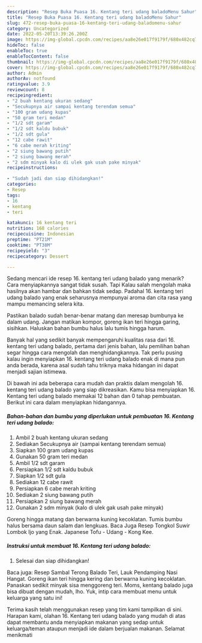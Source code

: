 ```yaml
---
description: "Resep Buka Puasa 16. Kentang teri udang baladoMenu Sahur"
title: "Resep Buka Puasa 16. Kentang teri udang baladoMenu Sahur"
slug: 472-resep-buka-puasa-16-kentang-teri-udang-baladomenu-sahur
category: Uncategorized
date: 2022-05-20T13:39:26.200Z
image: https://img-global.cpcdn.com/recipes/aa8e26e017f9179f/680x482cq70/16-kentang-teri-udang-balado-foto-resep-utama.jpg
hideToc: false
enableToc: true
enableTocContent: false
thumbnail: https://img-global.cpcdn.com/recipes/aa8e26e017f9179f/680x482cq70/16-kentang-teri-udang-balado-foto-resep-utama.jpg
cover: https://img-global.cpcdn.com/recipes/aa8e26e017f9179f/680x482cq70/16-kentang-teri-udang-balado-foto-resep-utama.jpg
author: Admin
authorAv: notfound
ratingvalue: 3.9
reviewcount: 8
recipeingredient:
- "2 buah kentang ukuran sedang"
- "Secukupnya air sampai kentang terendam semua"
- "100 gram udang kupas"
- "50 gram teri medan"
- "1/2 sdt garam"
- "1/2 sdt kaldu bubuk"
- "1/2 sdt gula"
- "12 cabe rawit"
- "6 cabe merah kriting"
- "2 siung bawang putih"
- "2 siung bawang merah"
- "2 sdm minyak kalo di ulek gak usah pake minyak"
recipeinstructions:

- "Sudah jadi dan siap dihidangkan!"
categories:
- Resep
tags:
- 16
- kentang
- teri

katakunci: 16 kentang teri 
nutrition: 168 calories
recipecuisine: Indonesian
preptime: "PT21M"
cooktime: "PT38M"
recipeyield: "3"
recipecategory: Dessert

---
```



Sedang mencari ide resep 16. kentang teri udang balado yang menarik? Cara menyiapkannya sangat tidak susah. Tapi Kalau salah mengolah maka hasilnya akan hambar dan bahkan tidak sedap. Padahal 16. kentang teri udang balado yang enak seharusnya mempunyai aroma dan cita rasa yang mampu memancing selera kita.


Pastikan balado sudah benar-benar matang dan meresap bumbunya ke dalam udang. Jangan matikan kompor, goreng ikan teri hingga garing, sisihkan. Haluskan bahan bumbu halus lalu tumis hingga harum.

Banyak hal yang sedikit banyak mempengaruhi kualitas rasa dari 16. kentang teri udang balado, pertama dari jenis bahan, lalu pemilihan bahan segar hingga cara mengolah dan menghidangkannya. Tak perlu pusing kalau ingin menyiapkan 16. kentang teri udang balado enak di mana pun anda berada, karena asal sudah tahu triknya maka hidangan ini dapat menjadi sajian istimewa.


Di bawah ini ada beberapa cara mudah dan praktis dalam mengolah 16. kentang teri udang balado yang siap dikreasikan. Kamu bisa menyiapkan 16. Kentang teri udang balado memakai 12 bahan dan 0 tahap pembuatan. Berikut ini cara dalam menyiapkan hidangannya.

<!--inarticleads1-->

##### Bahan-bahan dan bumbu yang diperlukan untuk pembuatan 16. Kentang teri udang balado:

1. Ambil 2 buah kentang ukuran sedang
1. Sediakan Secukupnya air (sampai kentang terendam semua)
1. Siapkan 100 gram udang kupas
1. Gunakan 50 gram teri medan
1. Ambil 1/2 sdt garam
1. Persiapkan 1/2 sdt kaldu bubuk
1. Siapkan 1/2 sdt gula
1. Sediakan 12 cabe rawit
1. Persiapkan 6 cabe merah kriting
1. Sediakan 2 siung bawang putih
1. Persiapkan 2 siung bawang merah
1. Gunakan 2 sdm minyak (kalo di ulek gak usah pake minyak)


Goreng hingga matang dan berwarna kuning kecoklatan. Tumis bumbu halus bersama daun salam dan lengkuas. Baca Juga Resep Tongkol Suwir Lombok Ijo yang Enak. Japanese Tofu - Udang - Kong Kee. 

<!--inarticleads2-->

##### Instruksi untuk membuat 16. Kentang teri udang balado:


1. Selesai dan siap dihidangkan!

Baca juga: Resep Sambal Terong Balado Teri, Lauk Pendamping Nasi Hangat. Goreng ikan teri hingga kering dan berwarna kuning kecoklatan. Panaskan sedikit minyak sisa menggoreng teri. Moms, kentang balado juga bisa dibuat dengan mudah, lho. Yuk, intip cara membuat menu untuk keluarga yang satu ini! 

Terima kasih telah menggunakan resep yang tim kami tampilkan di sini. Harapan kami, olahan 16. Kentang teri udang balado yang mudah di atas dapat membantu anda menyiapkan makanan yang sedap untuk keluarga/teman ataupun menjadi ide dalam berjualan makanan. Selamat menikmati
